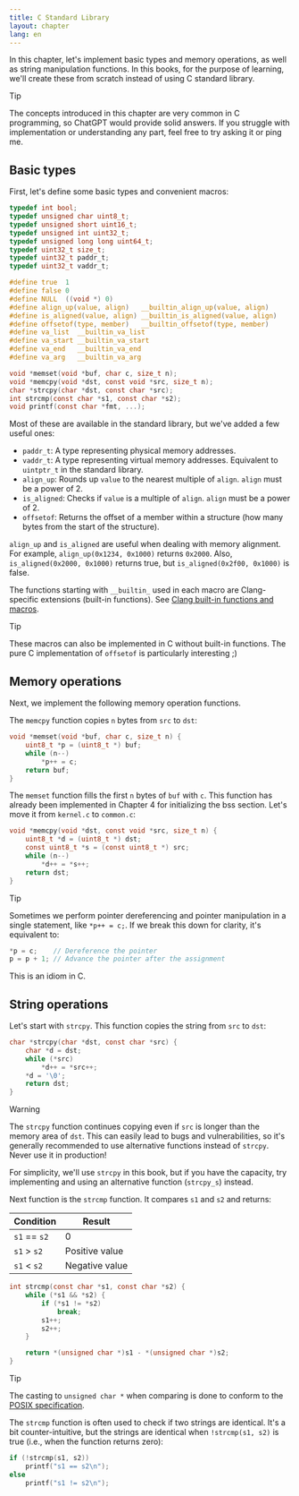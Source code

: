 ```yaml
---
title: C Standard Library
layout: chapter
lang: en
---
```


In this chapter, let's implement basic types and memory operations, as well as string manipulation functions. In this books, for the purpose of learning, we'll create these from scratch instead of using C standard library.

> [!TIP]
>
> The concepts introduced in this chapter are very common in C programming, so ChatGPT would provide solid answers. If you struggle with implementation or understanding any part, feel free to try asking it or ping me.

## Basic types

First, let's define some basic types and convenient macros:

```c:common.h {1-15,21-24}
typedef int bool;
typedef unsigned char uint8_t;
typedef unsigned short uint16_t;
typedef unsigned int uint32_t;
typedef unsigned long long uint64_t;
typedef uint32_t size_t;
typedef uint32_t paddr_t;
typedef uint32_t vaddr_t;

#define true  1
#define false 0
#define NULL  ((void *) 0)
#define align_up(value, align)   __builtin_align_up(value, align)
#define is_aligned(value, align) __builtin_is_aligned(value, align)
#define offsetof(type, member)   __builtin_offsetof(type, member)
#define va_list  __builtin_va_list
#define va_start __builtin_va_start
#define va_end   __builtin_va_end
#define va_arg   __builtin_va_arg

void *memset(void *buf, char c, size_t n);
void *memcpy(void *dst, const void *src, size_t n);
char *strcpy(char *dst, const char *src);
int strcmp(const char *s1, const char *s2);
void printf(const char *fmt, ...);
```

Most of these are available in the standard library, but we've added a few useful ones:

- `paddr_t`: A type representing physical memory addresses.
- `vaddr_t`: A type representing virtual memory addresses. Equivalent to `uintptr_t` in the standard library.
- `align_up`: Rounds up `value` to the nearest multiple of `align`. `align` must be a power of 2.
- `is_aligned`: Checks if `value` is a multiple of `align`. `align` must be a power of 2.
- `offsetof`: Returns the offset of a member within a structure (how many bytes from the start of the structure).

`align_up` and `is_aligned` are useful when dealing with memory alignment. For example, `align_up(0x1234, 0x1000)` returns `0x2000`. Also, `is_aligned(0x2000, 0x1000)` returns true, but `is_aligned(0x2f00, 0x1000)` is false.

The functions starting with `__builtin_` used in each macro are Clang-specific extensions (built-in functions). See [Clang built-in functions and macros](https://clang.llvm.org/docs/LanguageExtensions.html).

> [!TIP]
>
> These macros can also be implemented in C without built-in functions. The pure C implementation of `offsetof` is particularly interesting ;)

## Memory operations

Next, we implement the following memory operation functions.

The `memcpy` function copies `n` bytes from `src` to `dst`:

```c:common.c
void *memset(void *buf, char c, size_t n) {
    uint8_t *p = (uint8_t *) buf;
    while (n--)
        *p++ = c;
    return buf;
}
```

The `memset` function fills the first `n` bytes of `buf` with `c`. This function has already been implemented in Chapter 4 for initializing the bss section. Let's move it from `kernel.c` to `common.c`:

```c:common.c
void *memcpy(void *dst, const void *src, size_t n) {
    uint8_t *d = (uint8_t *) dst;
    const uint8_t *s = (const uint8_t *) src;
    while (n--)
        *d++ = *s++;
    return dst;
}
```

> [!TIP]
>
> Sometimes we perform pointer dereferencing and pointer manipulation in a single statement, like `*p++ = c;`. If we break this down for clarity, it's equivalent to:
>
> ```c
> *p = c;    // Dereference the pointer
> p = p + 1; // Advance the pointer after the assignment
> ```
>
> This is an idiom in C.

## String operations

Let's start with `strcpy`. This function copies the string from `src` to `dst`:

```c:common.c
char *strcpy(char *dst, const char *src) {
    char *d = dst;
    while (*src)
        *d++ = *src++;
    *d = '\0';
    return dst;
}
```

> [!WARNING]
>
> The `strcpy` function continues copying even if `src` is longer than the memory area of `dst`. This can easily lead to bugs and vulnerabilities, so it's generally recommended to use alternative functions instead of `strcpy`. Never use it in production!
>
> For simplicity, we'll use `strcpy` in this book, but if you have the capacity, try implementing and using an alternative function (`strcpy_s`) instead.

Next function is the `strcmp` function. It compares `s1` and `s2` and returns:

| Condition | Result |
| --------- | ------ |
| `s1` == `s2` | 0 |
| `s1` > `s2` | Positive value |
| `s1` < `s2` | Negative value |

```c:common.c
int strcmp(const char *s1, const char *s2) {
    while (*s1 && *s2) {
        if (*s1 != *s2)
            break;
        s1++;
        s2++;
    }

    return *(unsigned char *)s1 - *(unsigned char *)s2;
}
```

> [!TIP]
>
> The casting to `unsigned char *` when comparing is done to conform to the [POSIX specification](https://www.man7.org/linux/man-pages/man3/strcmp.3.html#:~:text=both%20interpreted%20as%20type%20unsigned%20char).

The `strcmp` function is often used to check if two strings are identical. It's a bit counter-intuitive, but the strings are identical when `!strcmp(s1, s2)` is true (i.e., when the function returns zero):

```c
if (!strcmp(s1, s2))
    printf("s1 == s2\n");
else
    printf("s1 != s2\n");
```
